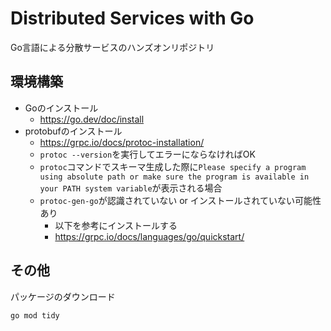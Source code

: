 # Distributed Services with Go
Go言語による分散サービスのハンズオンリポジトリ<br>

## 環境構築
- Goのインストール
  - https://go.dev/doc/install
- protobufのインストール
  - https://grpc.io/docs/protoc-installation/
  - `protoc --version`を実行してエラーにならなければOK
  - `protoc`コマンドでスキーマ生成した際に`Please specify a program using absolute path or make sure the program is available in your PATH system variable`が表示される場合
  - `protoc-gen-go`が認識されていない or インストールされていない可能性あり
      - 以下を参考にインストールする
      - https://grpc.io/docs/languages/go/quickstart/

## その他
パッケージのダウンロード
```
go mod tidy
```
